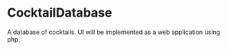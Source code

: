 CocktailDatabase
================

A database of cocktails. UI will be implemented as a web application using php.
